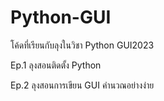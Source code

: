 # Python-GUI
โค้ดที่เรียนกับลุงในวิชา Python GUI2023

Ep.1 ลุงสอนติดตั้ง Python

Ep.2 ลุงสอนการเขียน GUI คำนวณอย่างง่าย
